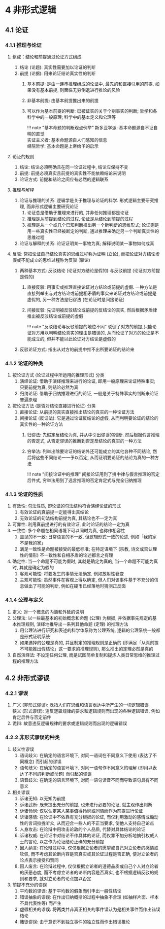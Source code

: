 # 4 非形式逻辑

## 4.1 论证
### 4.1.1 推理与论证
1. 组成：结论和前提通过论证方式组成
    1. 结论 (论题): 真实性需要加以论证的判断
    2. 前提 (论据): 用来论证结论真实性的判断
        1. 基本前提: 是由一连串推理组成的论证中, 最先的和直接引用的前提. 如果没有基本前提, 则面临无穷倒退进行推论的风险
        2. 非基本前提: 由基本前提推出来的前提
        3. 可以作为基本前提的判断: 已被证实的关于个别事实的判断; 哲学和各科学中的一般原理; 科学中的基本定义和公理等

            !!! note "基本命题的判断观点例举"
                斯多亚学派: 基本命题源自不证自明的直觉  
                实证主义者: 基本命题源自人们感知的信息  
                经院哲学: 基本命题是上帝给予的启示

2. 论证的规则
    1. 结论: 结论必须明确且在同一论证过程中, 结论应保持不变
    2. 前提: 前提必须真实且前提的真实性不能依赖结论来说明
    3. 论证方式: 前提和结论之间应有必然的逻辑联系
3. 推理与解释
    1. 论证与推理的关系: 逻辑学是关于推理与论证的科学. 形式逻辑主要研究推理, 而非形式逻辑主要研究论证
        1. 论证总是借助于推理来进行的, 并非任何推理都是论证
        2. 推理是从前提到结论的过程, 论证是从结论到前提的过程
        3. 推理是从一个或几个已知判断推出另一个新判断的思维形式; 论证则是用一些真实性已经被断定的判断, 通过推理来确定另一个判断真实性的思维过程
    2. 论证与解释的关系: 论证证明某一事物为真; 解释说明某一事物如何成真
4. 反驳: 常把论证自己结论真实的思维过程称为证明 (立论), 而把论证对方结论虚假或不能成立的思维过程称为反驳 (驳论)
    1. 两种基本方式: 反驳结论 (论证对方结论是假的) 与反驳前提 (论证对方前提是假的)
        1. 直接反驳: 用事实或推理直接论证对方结论或前提的虚假. 一种方法是直接列举出与对方结论或前提相矛盾的事实来论证对方结论或前提是虚假的, 另一种方法是归谬法 (在论证时是间接论证)
        2. 间接反驳: 先证明被反驳结论或前提的反结论的真实, 然后根据矛盾律推出被反驳结论或前提的虚假

            !!! note "反驳结论与反驳前提的地位不同"
                驳倒了对方的前提,只能论证对方用以判明结论真实的理由是错误的, 从而论证了对方的论证是不能成立的, 但并不能以此论证对方结论是虚假的

    2. 反驳论证方式: 指出从对方的前提中推不出所要论证的结论来

### 4.1.2 论证的种类
1. 按论证方式 (论证过程中所运用的推理形式) 分类
    1. 演绎论证: 借助于演绎推理来进行的论证, 即用一般原理来论证特殊事实; 只要前提为真, 则结论必然为真
    2. 归纳论证: 借助于归纳推理进行的论证, 一般是关于特殊事实的判断来论证普遍原理
2. 按论证方法 (是否对结论直接进行论证) 分类
    1. 直接论证: 从前提的真实直接推出结论的真实的一种论证方法
    2. 间接论证 (反证法): 它是通过论证反结论的虚假, 从而判明要论证的结论的真实性的一种论证方法
        1. 归谬法: 先假定反结论为真, 并从中引出谬误的推断. 然后根据假言推理的否定式, 从否定谬误的推断到否定反结论的真实的一种方法
        2. 穷举法: 列举出除要论证的结论外还可能成立的其他各种不同结论, 然后将这些不同结论一一予以否定, 从而证明要论证的结论为真的一种方法
        
            !!! note "间接论证中的推理"
                间接论证用到了排中律与假言推理的否定后件式, 穷举法用到了选言推理的否定肯定式与完全归纳推理

### 4.1.3 论证的性质
1. 有效性: 句法性质, 即论证的句法结构符合演绎论证的形式
    1. 有效论证的真前提一定能得出真结论
    2. 无效论证的句法结构前提为真, 其结论也不一定为真
2. 可靠性: 利用真前提进行的有效论证, 此时论证的结论一定为真
3. 一致性: 多个命题在相同语境下可以同时为真, 也称作相容性
    1. 显见的不一致: 日常语言的不一致, 但逻辑形式一致的论述, 例如「我的家不是我的家」
    2. 满足一致性是命题被接受的最低标准; 在特定语境下 (宗教, 诗文或否认理性的情形) 不一致性和自相矛盾的论述都言之有理
4. 确定性: 当一个命题不可能为假时, 其就是确定为真的; 当一个命题不可能为真时, 其就是确定为假的
    1. 客观可能性: 将要发生的事情无法确定, 例如放射性衰变
    2. 主观可能性: 虽然事件在客观上得以确定, 但人们对该事件基于不充分的信息做出了可能的判断, 例如在硬币已经落地时猜测正反面

### 4.1.4 公理与定义
1. 定义: 对一个概念的内涵和外延的说明
2. 公理法: 以一些最基本的初始概念和命题 (公理) 为根据, 并依据事先规定的基本推理规则, 演绎地推导出一系列其他命题 (定理) 的推理方法
    1. 用公理法进行研究和表述的科学体系称为公理系统, 逻辑的公理系统一般都是形式证明系统
    2. 如果选择的公理是真的, 并且制定的推理规则是正确的 (即满足「从真前提不可能推出假结论」这一要求的推理规则), 那么推出的定理必然是真的
3. 自然演绎法: 不设定任何公理, 而是试图简单复制和提炼人类日常思维的推理过程的推理方法

## 4.2 非形式谬误
### 4.2.1 谬误
1. 广义 (非形式谬误): 泛指人们在思维和语言表达中所产生的一切逻辑错误  
    狭义 (形式谬误): 违反逻辑规律的要求和逻辑规则而出现的各种逻辑错误, 例如肯定后件与否定前件
2. 诡辩: 故意违反逻辑规律的要求或逻辑规则而出现的逻辑错误

### 4.2.2 非形式谬误的种类
1. 歧义性谬误
    1. 语词歧义: 在确定的语言环境下, 对同一语词在不同意义下使用 (表达了不同概念) 而引起的谬误
    2. 语句歧义: 在确定的语言环境下, 对同一语句作不同意义的理解 (即用以表达了不同的判断或命题) 而引起的谬误
    3. 语音歧义: 在确定的语言环境下, 对同一语句读音不同而导致语句具有不同意义
2. 相关谬误
    1. 诉诸无知: 以无知为前提
    2. 诉诸武断: 既未提出充分的前提, 也未进行必要的论证, 就主观作出判断
    3. 诉诸怜悯: 仅以认定某人某事值得怜悯或同情而作为前提进行论证
    4. 诉诸感情: 在论证中不依靠有充分根据的论证, 而仅利用激动的感情或煽动性的言词拉拢听众, 从而迎合一些人的不正当要求, 使他人支持自己论点
    5. 人身攻击: 在论辩中用攻击论敌的个人品质, 代替对具体结论的论证
    6. 诉诸权威: 在论证中对结论不作具体的论证, 而仅靠不加分析地摘引权威人士的言论, 以之作为论证结论正确的充分前提
    7. 因人纳言: 在论辩过程中, 仅仅根据立论者的愿望或自己对立论者的感情或钦佩, 而不考虑其论断内容是否真实或其论证过程是否正确, 便对立论者的论点表示接受和赞同
    8. 因人废言: 在论辩过程中, 仅仅根据立论者的道德品质或自己个人对立论者的厌恶态度, 而不考虑立论者的论断内容是否真实, 也不根据逻辑反驳的规则和要求, 就对立论者的论点加以否定
3. 前提不充分的谬误
    1. 平均数的谬误: 基于平均数的假象而引申出一般性结论
    2. 错误抽象的谬误: 在作出归纳概括的过程中抽象不合理 (如抽样片面、样本不具代表性等) 而产生
    3. 虚假相关的谬误: 将两类并非真正相关的事件误认为是相关事件而作出错误结论
    4. 赌徒谬误: 由于意识不到独立事件的独立性而作出错误推论
